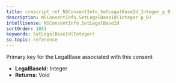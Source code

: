 ```yaml
---
title: crmscript_ref_NSConsentInfo_SetLegalBaseId_Integer_p_0
description: NSConsentInfo.SetLegalBaseId(Integer p_0)
intellisense: NSConsentInfo.SetLegalBaseId
sortOrder: 1651
keywords: SetLegalBaseId(Integer)
so.topic: reference
---
```



Primary key for the LegalBase associated with this consent



* **LegalBaseId:** Integer
* **Returns:** Void


